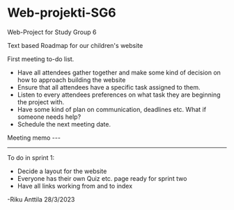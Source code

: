 # Web-projekti-SG6
Web-Project for Study Group 6

Text based Roadmap for our children's website

First meeting to-do list.

- Have all attendees gather together and make some kind of decision on how to approach building the website
- Ensure that all attendees have a specific task assigned to them.
- Listen to every attendees preferences on what task they are beginning the project with. 
- Have some kind of plan on communication, deadlines etc. What if someone needs help? 
- Schedule the next meeting date. 

Meeting memo  ---

--- 


To do in sprint 1:
- Decide a layout for the website
- Everyone has their own Quiz etc. page ready for sprint two
- Have all links working from and to index

-Riku Anttila 28/3/2023 
